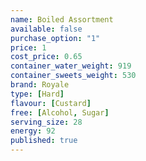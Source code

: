 ```yaml
---
name: Boiled Assortment
available: false
purchase_option: "1"
price: 1
cost_price: 0.65
container_water_weight: 919
container_sweets_weight: 530
brand: Royale
type: [Hard]
flavour: [Custard]
free: [Alcohol, Sugar]
serving_size: 28
energy: 92
published: true
---
```


